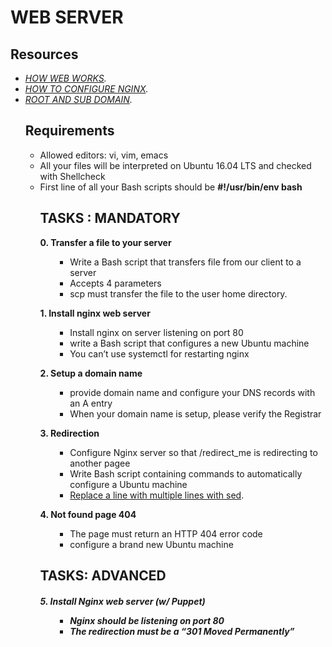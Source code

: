 <h1>WEB SERVER</h1>
<h2>Resources</h2>
<p>
<ul>
   <em>
      <li><a href="https://developer.mozilla.org/en-US/docs/Learn/Getting_started_with_the_web/How_the_Web_works">HOW WEB WORKS</a>.</li>
      <li><a href="https://www.digitalocean.com/community/tutorials/how-to-set-up-nginx-server-blocks-virtual-hosts-on-ubuntu-16-04">HOW TO CONFIGURE NGINX</a>.</li>
      <li><a href="https://landingi.com/help/domains-vs-subdomains/">ROOT AND SUB DOMAIN</a>.</li>
    </em>
<h2>Requirements</h2>
</p>
<ul>
  <li>Allowed editors: vi, vim, emacs</li>
  <li>All your files will be interpreted on Ubuntu 16.04 LTS and checked with Shellcheck</li>
  <li>First line of all your Bash scripts should be <b>#!/usr/bin/env bash</b></li>  
<h2>TASKS : MANDATORY</h2>
<p><b>0. Transfer a file to your server</b></p>
<ol>
   <ul>
      <li>Write a Bash script that transfers file from our client to a server</li>
      <li>Accepts 4 parameters</li></li>
      <li>scp must transfer the file to the user home directory</a>.</li>
   </ul>
</ol>
  
<p><b>1. Install nginx web server</b></p>

<ol>
   <ul>
      <li>Install nginx on server listening on port 80</li>
      <li>write a Bash script that configures a new Ubuntu machine</li>
      <li>You can’t use systemctl for restarting nginx</li>
   </ul>
</ol>
<p><b>2. Setup a domain name</b></P>
<ol>
   <ul>
      <li>provide domain name and configure your DNS records with an A entry</li>
      <li>When your domain name is setup, please verify the Registrar</li>      
   </ul>
</ol>
<p><b>3. Redirection</b></p>
<ol>
   <ul>
      <li>Configure Nginx server so that /redirect_me is redirecting to another pagee</li>
      <li>Write Bash script containing commands to automatically configure a Ubuntu machine</li>
      <li><a href="https://stackoverflow.com/questions/26041088/sed-replace-line-with-multiline-variable">Replace a line with multiple lines with sed</a>.</li>
   </ul>
 </ol>
<p><b>4. Not found page 404</b></p>
<ol>
   <ul>
      <li>The page must return an HTTP 404 error code</li>
      <li>configure a brand new Ubuntu machine</li>
   </ul>
 </ol>
<h2>TASKS: ADVANCED<h5>
<p><b>5. Install Nginx web server (w/ Puppet)</b></p>
<ol>
    <ul>
      <li>Nginx should be listening on port 80</li>
      <li>The redirection must be a “301 Moved Permanently”</li>
    </ul>
</ol>

<pre class="literal-block">
</pre>
<p><br/><br/></p>
